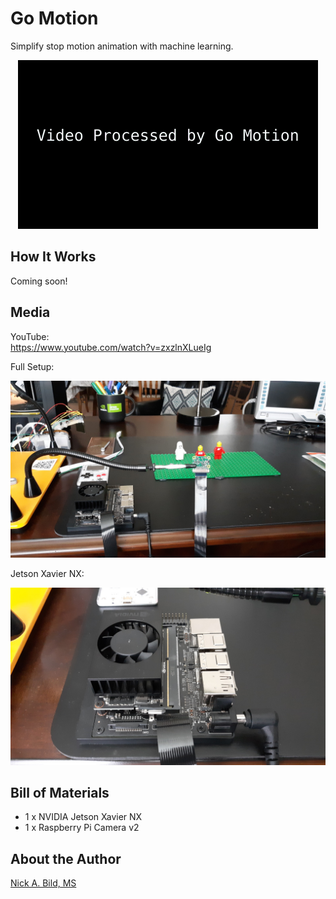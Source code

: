 # Go Motion

Simplify stop motion animation with machine learning.

<p align="center">
<img src="https://raw.githubusercontent.com/nickbild/go_motion/main/media/teaser.gif">
</p>

## How It Works

Coming soon!

## Media

YouTube:  
https://www.youtube.com/watch?v=zxzlnXLueIg

Full Setup:

![](https://raw.githubusercontent.com/nickbild/go_motion/main/media/full_setup_sm.jpg)

Jetson Xavier NX:

![](https://raw.githubusercontent.com/nickbild/go_motion/main/media/jetson_nx_sm.jpg)

## Bill of Materials

- 1 x NVIDIA Jetson Xavier NX
- 1 x Raspberry Pi Camera v2

## About the Author

[Nick A. Bild, MS](https://nickbild79.firebaseapp.com/#!/)
